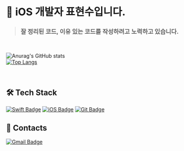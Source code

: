 # 👋 iOS 개발자 표현수입니다.
> ### 잘 정리된 코드, 이유 있는 코드를 작성하려고 노력하고 있습니다.

<br>

![Anurag's GitHub stats](https://github-readme-stats.vercel.app/api?username=h-suo&show_icons=true) <br>
[![Top Langs](https://github-readme-stats.vercel.app/api/top-langs/?username=h-suo&layout=donut)](https://github.com/anuraghazra/github-readme-stats)

<br>

## 🛠 Tech Stack
[![Swift Badge](https://img.shields.io/badge/Swift-F05138?style=flat-square&logo=swift&logoColor=white)](https://developer.apple.com/kr/swift/)
[![iOS Badge](https://img.shields.io/badge/iOS-000000?style=flat-square&logo=apple&logoColor=white)](https://www.apple.com/kr/ios/ios-17/)
[![Git Badge](https://img.shields.io/badge/Git-F05032?style=flat-square&logo=git&logoColor=white)](https://git-scm.com)

## 📨 Contacts
[![Gmail Badge](https://img.shields.io/badge/Gmail-D14836?style=flat-square&logo=gmail&logoColor=white)](mailto:vygustn1021@gmail.com)

<br>

<!--
**h-suo/h-suo** is a ✨ _special_ ✨ repository because its `README.md` (this file) appears on your GitHub profile.

Here are some ideas to get you started:

- 🔭 I’m currently working on ...
- 🌱 I’m currently learning ...
- 👯 I’m looking to collaborate on ...
- 🤔 I’m looking for help with ...
- 💬 Ask me about ...
- 📫 How to reach me: ...
- 😄 Pronouns: ...
- ⚡ Fun fact: ...
-->
